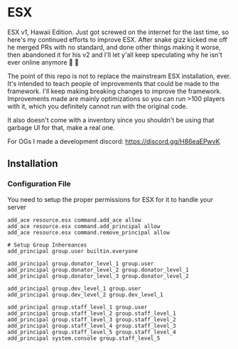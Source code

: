 # ESX

ESX v1, Hawaii Edition. Just got screwed on the internet for the last time, so here's my continued efforts to improve ESX. After snake gizz kicked me off he merged PRs with no standard, and done other things making it worse, then abandoned it for his v2 and I'll let y'all keep speculating why he isn't ever online anymore 🔪 🐍

The point of this repo is not to replace the mainstream ESX installation, ever. It's intended to teach people of improvements that could be made to the framework. I'll keep making breaking changes to improve the framework. Improvements made are mainly optimizations so you can run >100 players with it, which you definitely cannot run with the original code.

It also doesn't come with a inventory since you shouldn't be using that garbage UI for that, make a real one.

For OGs I made a development discord: https://discord.gg/H86eaEPwvK

## Installation

### Configuration File

You need to setup the proper permissions for ESX for it to handle your server

```
add_ace resource.esx command.add_ace allow
add_ace resource.esx command.add_principal allow
add_ace resource.esx command.remove_principal allow

# Setup Group Inhereances
add_principal group.user builtin.everyone

add_principal group.donator_level_1 group.user
add_principal group.donator_level_2 group.donator_level_1
add_principal group.donator_level_3 group.donator_level_2

add_principal group.dev_level_1 group.user
add_principal group.dev_level_2 group.dev_level_1

add_principal group.staff_level_1 group.user
add_principal group.staff_level_2 group.staff_level_1
add_principal group.staff_level_3 group.staff_level_2
add_principal group.staff_level_4 group.staff_level_3
add_principal group.staff_level_5 group.staff_level_4
add_principal system.console group.staff_level_5
```
